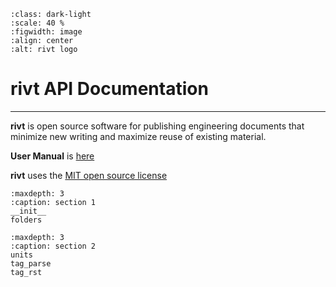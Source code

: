 
```{figure} _static/img/riv-dark9e.png
:class: dark-light
:scale: 40 %
:figwidth: image
:align: center
:alt: rivt logo
```


# rivt API Documentation

<hr>

**rivt** is open source software for publishing engineering documents that
minimize new writing and maximize reuse of existing material. 

**User Manual** is [here](https://rivt-doc.net)

**rivt** uses the [MIT open source license](https://opensource.org/license/mit/)


```{toctree}
:maxdepth: 3
:caption: section 1
__init__
folders
```

```{toctree}
:maxdepth: 3
:caption: section 2
units
tag_parse
tag_rst
```